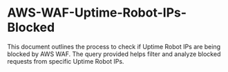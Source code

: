 # AWS-WAF-Uptime-Robot-IPs-Blocked
This document outlines the process to check if Uptime Robot IPs are being blocked by AWS WAF. The query provided helps filter and analyze blocked requests from specific Uptime Robot IPs.
